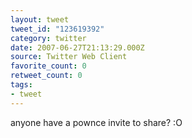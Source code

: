 ```yaml
---
layout: tweet
tweet_id: "123619392"
category: twitter
date: 2007-06-27T21:13:29.000Z
source: Twitter Web Client
favorite_count: 0
retweet_count: 0
tags:
- tweet
---
```


anyone have a pownce invite to share? :O
